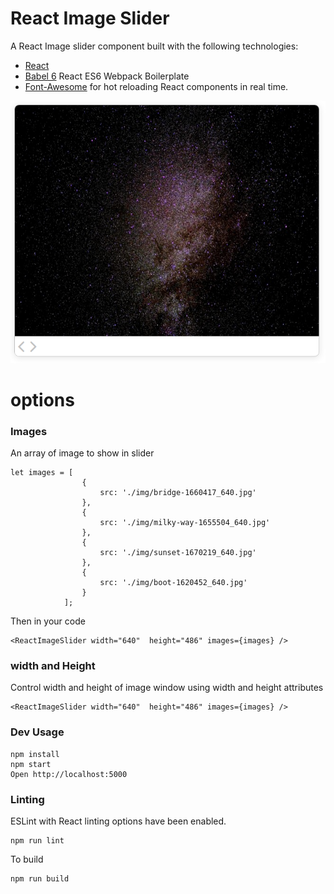 # React Image Slider

A React Image slider component built with the following technologies:
* [React](https://github.com/facebook/react)
* [Babel 6](https://github.com/vasanthk/react-es6-webpack-boilerplate) React ES6 Webpack Boilerplate
* [Font-Awesome](http://fontawesome.io/) for hot reloading React components in real time.

<img src="img/Screenshot.png" alt="screenshot react-image-slider">

# options

### Images

An array of image to show in slider

```
let images = [
				{
					src: './img/bridge-1660417_640.jpg'
				},
				{
					src: './img/milky-way-1655504_640.jpg'
				},
				{
					src: './img/sunset-1670219_640.jpg'
				},
				{
					src: './img/boot-1620452_640.jpg'
				}
			];

```
Then in your code

```
<ReactImageSlider width="640"  height="486" images={images} />
```

### width and Height

Control width and height of image window using width and height attributes

```
<ReactImageSlider width="640"  height="486" images={images} />
```

### Dev Usage

```
npm install
npm start
Open http://localhost:5000
```

### Linting

ESLint with React linting options have been enabled.

```
npm run lint
```

To build

```
npm run build
```

